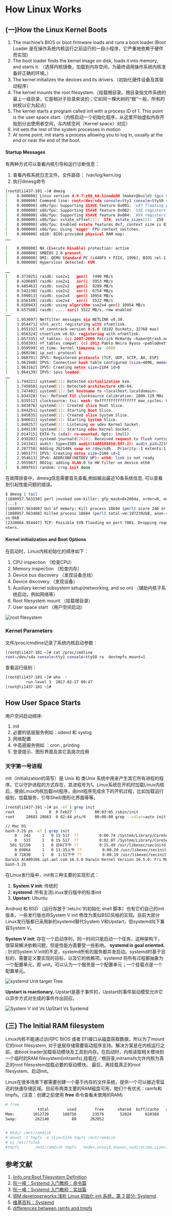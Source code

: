 # How Linux Works

## (一)How the Linux Kernel Boots
1. The machine’s BIOS or boot firmware loads and runs a boot loader.(Boot Loader 是在操作系统内核运行之前运行的一段小程序，它严重地依赖于硬件而实现)
2. The boot loader finds the kernel image on disk, loads it into memory, and starts it. （选择内核镜像，加载到内存空间，为最终调用操作系统内核准备好正确的环境。）
3.  The kernel initializes the devices and its drivers.（初始化硬件设备及其驱动程序）
4.  The kernel mounts the root filesystem.（挂载根目录。根目录指文件系统的最上一级目录，它是相对子目录来说的；它如同一棵大树的“根”一般，所有的树杈以它为起点）
5.  The kernel starts a program called init with a process ID of 1. This point is the user space start.（内核启动一个初始化程序，从这里开始虚拟内存开始划分出使用者空间，与内核空间（Kernel space）对应）
6.  init sets the rest of the system processes in motion
7.  At some point, init starts a process allowing you to log in, usually at the end or near the end of the boot.

#### Startup Messages
有两种方式可以查看内核引导和运行诊断信息：
1. 查看内核系统日志文件。文件路径： /var/log/kern.log
2.  执行dmesg命令
```bash
[root@li1437-101 ~]# dmesg
[    0.000000] Linux version 4.9.7-x86_64-linode80 (maker@build) (gcc version 4.7.2 (Debian 4.7.2-5) ) #2 SMP Thu Feb 2 15:43:55 EST 2017
[    0.000000] Command line: root=/dev/sda console=tty1 console=ttyS0 ro  devtmpfs.mount=1
[    0.000000] x86/fpu: Supporting XSAVE feature 0x001: 'x87 floating point registers'
[    0.000000] x86/fpu: Supporting XSAVE feature 0x002: 'SSE registers'
[    0.000000] x86/fpu: Supporting XSAVE feature 0x004: 'AVX registers'
[    0.000000] x86/fpu: xstate_offset[2]:  576, xstate_sizes[2]:  256
[    0.000000] x86/fpu: Enabled xstate features 0x7, context size is 832 bytes, using 'standard' format.
[    0.000000] x86/fpu: Using 'eager' FPU context switches.
[    0.000000] e820: BIOS-provided physical RAM map:
…….

[    0.000000] NX (Execute Disable) protection: active
[    0.000000] SMBIOS 2.8 present.
[    0.000000] DMI: QEMU Standard PC (i440FX + PIIX, 1996), BIOS rel-1.9.1-0-gb3ef39f-prebuilt.qemu-project.org 04/01/2014
[    0.000000] Hypervisor detected: KVM

……
[    0.371925] raid6: sse2x1   gen()  7490 MB/s
[    0.428689] raid6: sse2x1   xor()  5953 MB/s
[    0.485463] raid6: sse2x2   gen()  9289 MB/s
[    0.542230] raid6: sse2x2   xor()  6754 MB/s
[    0.599013] raid6: sse2x4   gen() 10954 MB/s
[    0.656189] raid6: sse2x4   xor()  5522 MB/s
[    0.656943] raid6: using algorithm sse2x4 gen() 10954 MB/s
[    0.657588] raid6: .... xor() 5522 MB/s, rmw enabled
……
[    1.053697] Netfilter messages via NETLINK v0.30.
[    1.054471] nfnl_acct: registering with nfnetlink.
[    1.055332] nf_conntrack version 0.5.0 (8192 buckets, 32768 max)
[    1.056324] ctnetlink v0.93: registering with nfnetlink.
[    1.057335] nf_tables: (c) 2007-2009 Patrick McHardy <kaber@trash.net>
[    1.058393] nf_tables_compat: (c) 2012 Pablo Neira Ayuso <pablo@netfilter.org>
[    1.059599] xt_time: kernel timezone is -0000
[    1.060296] ip_set: protocol 6
[    1.060791] IPVS: Registered protocols (TCP, UDP, SCTP, AH, ESP)
[    1.061940] IPVS: Connection hash table configured (size=4096, memory=64Kbytes)
[    1.063162] IPVS: Creating netns size=2104 id=0
[    1.064139] IPVS: ipvs loaded.
……
[    1.744221] systemd[1]: Detected virtualization kvm.
[    1.745058] systemd[1]: Detected architecture x86-64.
[    1.747402] systemd[1]: Set hostname to <localhost.localdomain>.
[    1.834328] tsc: Refined TSC clocksource calibration: 2800.119 MHz
[    1.835512] clocksource: tsc: mask: 0xffffffffffffffff max_cycles: 0x285cb16f950, max_idle_ns: 440795333193 ns
[    1.843476] systemd[1]: Created slice Root Slice.
[    1.844251] systemd[1]: Starting Root Slice.
[    1.845835] systemd[1]: Created slice System Slice.
[    1.846631] systemd[1]: Starting System Slice.
[    1.848257] systemd[1]: Listening on udev Kernel Socket.
[    1.849119] systemd[1]: Starting udev Kernel Socket.
[    2.014715] EXT4-fs (sda): re-mounted. Opts: (null)
[    2.038202] systemd-journald[2010]: Received request to flush runtime journal from PID 1
[    2.241341] audit: type=1305 audit(1488188850.897:2): audit_pid=2215 old=0 auid=4294967295 ses=4294967295 res=1
[    2.287758] Adding 262140k swap on /dev/sdb.  Priority:-1 extents:1 across:262140k FS
[    2.905177] IPVS: Creating netns size=2104 id=1
[    2.954613] IPv6: ADDRCONF(NETDEV_UP): eth0: link is not ready
[    2.955987] 8021q: adding VLAN 0 to HW filter on device eth0
[    8.009765] random: crng init done
```

在故障排查中，dmesg信息需要首先查看,例如输出最近10条系统信息,
可以查看到引起性能问题的错误。
```bash
$ dmesg | tail
[1880957.563150] perl invoked oom-killer: gfp_mask=0x280da, order=0, oom_score_adj=0
[...]
[1880957.563400] Out of memory: Kill process 18694 (perl) score 246 or sacrifice child
[1880957.563408] Killed process 18694 (perl) total-vm:1972392kB, anon-rss:1953348kB, file-r
ss:0kB
[2320864.954447] TCP: Possible SYN flooding on port 7001. Dropping request. Check SNMP cou
nters.
```

#### Kernel initialization and Boot Options
在启动时，Linux内核初始化的顺序如下：
1. CPU inspection （检查CPU）
2.  Memory inspection （检查内存）
3.  Device bus discovery （发现设备总线）
4.  Device discovery （发现设备）
5.  Auxiliary kernel subsystem setup(networking, and so on) （辅助内核子系统启动，例如网络等）
6.  Root filesystem mount （挂载根目录）
7.  User space start （用户空间启动）

![root filesystem](http://og2061b3n.bkt.clouddn.com/Linux_kernel_root_filesystem.png)

### Kernel Parameters

文件/proc/cmdline记录了系统内核启动参数：
```bash
[root@li1437-101 ~]# cat /proc/cmdline
root=/dev/sda console=tty1 console=ttyS0 ro  devtmpfs.mount=1
```
查看运行级别：
```bash
[root@li1437-101 ~]# who -r
		 run-level 3  2017-02-27 09:47
[root@li1437-101 ~]#
```

## How User Space Starts
用户空间启动顺序:
1. init
2. 必要的低层服务例如：udevd 和 syslog
3. 网络配置
4. 中高层服务例如 ：cron , printing
5. 登录提示、图形界面及其它高层次应用

### 天字第一号进程
init（initialization的简写）是 Unix 和 类Unix 系统中用来产生其它所有进程的程序。它以守护进程的方式存在，其进程号为1。Linux系统在开机时加载Linux内核后，便由Linux内核加载init程序，由init程序完成余下的开机过程，比如加载运行级别，加载服务，引导Shell/图形化界面等等。
```bash
[root@li1437-101 ~]# ps -ef | grep init
root         1     0  0 Feb27 ?        00:03:05 /sbin/init
root     28683 28663  0 02:44 pts/0    00:00:00 grep --color=auto init
```

```bash
// Mac OS
bash-3.2$ ps -ef | grep init
	0   243     1   0 15 517  ??         0:00.74 /System/Library/CoreServices/CrashReporterSupportHelper server-init
	0   533     1   0 15 517  ??         0:02.07 /System/Library/CoreServices/SubmitDiagInfo server-init
  501 52150     1   0 日01下午 ??         0:15.49 /usr/libexec/secinitd
	0 69864     1   0 11:35上午 ??         0:00.20 /usr/libexec/secinitd
	0 72830     1   0  1:51下午 ??         0:00.19 /usr/libexec/secinitd
Darwin ACA80166.ipt.aol.com 16.5.0 Darwin Kernel Version 16.5.0: Fri Mar  3 16:52:33 PST 2017; root:xnu-3789.51.2~3/RELEASE_X86_64 x86_64
bash-3.2$
```

在Linux发行版中，init有三种主要的实现形式：
1. **System V init**: 传统的
2. **systemd**: 所有主流Linux发行版中的标准init
3. **Upstart**: Ubuntu

Android 和 BSD （运行存放于'/etc/rc'的初始化 shell 脚本）也有它们自己的init版本，一些发行版也将System V init 修改为类似BSD风格的实现。目前大部分Linux发行版都已采用新的systemd替代System V和Upstart，但systemd向下兼容System V。

**System V init**: 存在一个启动序列，同一时间只能启动一个任务，这种架构下，很容易解决依赖问题，但是性能方面要受一些影响。
**systemd is goal oriented.** : 针对System V init的不足，systemd所有的服务都并发启动。systemd时基于目标的，需要定义要实现的目标，以及它的依赖项。systemd 将所有过程都抽象为一个配置单元，即 unit。可以认为一个服务是一个配置单元；一个挂载点是一个配置单元。

![systemd Unit target Tree](http://og2061b3n.bkt.clouddn.com/Linux_kernel_systemd_UnitTree.png)

**Upstart is reactionary.**:Upstart是基于事件的，Upstart的事件驱动模型允许它以异步方式对生成的事件作出回应。

![System V init Vs UpStart Vs Systemd](http://og2061b3n.bkt.clouddn.com/Linux_kernel_systemd_upstart_sysV.png)

## (三) The Initial RAM filesystem

Linux内核不能通过访问PC BIOS 或者 EFI接口从磁盘获取数据，所以为了mount它的root filesystem, 对于底层存储需要驱动程序支持。解决方案是在内核运行之前，由boot loader加载驱动模块及工具到内存。在启动时，内核读取相关模块到一个临时的RAM filesystem(initramfs),挂载在／根目录,initramsfs允许内核为真正的root filesystem加载必要的驱动模块。
最后，再挂载真正的root filesystem、启动init。

Linux在很多场景下都需要创建一个基于内存的文件系统，提供一个可以接近零延迟的快速存储区域。目前有两类主要的RAM磁盘可用，她们个有优劣：ramfs和tmpfs。(注意：创建之前使用 **free** 命令查看未使用的RAM)

```bash
# free
              total        used        free      shared  buff/cache   available
Mem:        1012720      168756       23576       52024      820388      754520
Swap:        262140          88      262052


# mkdir /mnt/ramdisk
# mount -t tmpfs -o size=512m tmpfs /mnt/ramdisk
# vi /etc/fstab
#tmpfs       /mnt/ramdisk tmpfs   nodev,nosuid,noexec,nodiratime,size=1024M   0 0
```

## 参考文献

1. [linfo.org:Root Filesystem Definition](http://www.linfo.org/root_filesystem.html)
2. [阮一峰：Systemd 入门教程：命令篇](http://www.ruanyifeng.com/blog/2016/03/systemd-tutorial-commands.html)
3. [阮一峰：Systemd 入门教程：实战篇](http://www.ruanyifeng.com/blog/2016/03/systemd-tutorial-part-two.html)
4. [IBM developerworks:浅析 Linux 初始化 init 系统，第 3 部分: Systemd](https://www.ibm.com/developerworks/cn/linux/1407_liuming_init3/)
5. [维基百科：Systemd](https://zh.wikipedia.org/wiki/Systemd)
6. [differences between ramfs and tmpfs](http://www.jamescoyle.net/knowladge/951-the-difference-between-a-tmpfs-and-ramfs-ram-disk)
